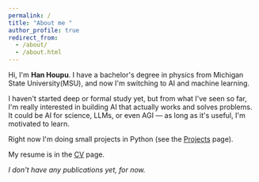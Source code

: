 ```yaml
---
permalink: /
title: "About me "
author_profile: true
redirect_from: 
  - /about/
  - /about.html
---
```


Hi, I'm **Han Houpu**. I have a bachelor's degree in physics from Michigan State University(MSU), and now I'm switching to AI and machine learning.

I haven't started deep or formal study yet, but from what I've seen so far, I'm really interested in building AI that actually works and solves problems. It could be AI for science, LLMs, or even AGI — as long as it's useful, I'm motivated to learn.

Right now I'm doing small projects in Python (see the [Projects](/projects/) page).  

My resume is in the [CV](/cv/) page.

*I don't have any publications yet, for now.*
